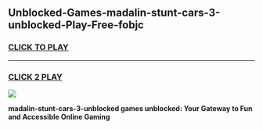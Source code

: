 
## Unblocked-Games-madalin-stunt-cars-3-unblocked-Play-Free-fobjc
<h3>
<a href="https://premium76.site?title=madalin-stunt-cars-3-unblocked&ref=23A">CLICK TO PLAY</a></h3>
<hr>

<h3>
<a href="https://premium76.site?title=madalin-stunt-cars-3-unblocked&ref=23A">CLICK 2 PLAY</a>
  
</h3>

<a href="https://premium76.site?title=madalin-stunt-cars-3-unblocked&ref=23A"><img src="https://clearcache.store/games.png"></a>


**madalin-stunt-cars-3-unblocked games unblocked: Your Gateway to Fun and Accessible Online Gaming**
